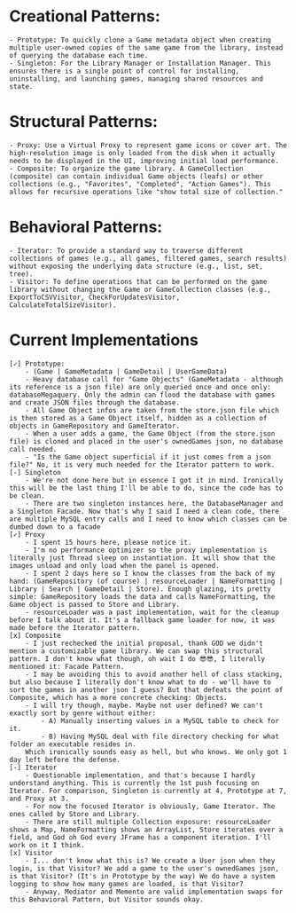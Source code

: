 
# Creational Patterns:
    - Prototype: To quickly clone a Game metadata object when creating multiple user-owned copies of the same game from the library, instead of querying the database each time.
    - Singleton: For the Library Manager or Installation Manager. This ensures there is a single point of control for installing, uninstalling, and launching games, managing shared resources and state.

# Structural Patterns:
    - Proxy: Use a Virtual Proxy to represent game icons or cover art. The high-resolution image is only loaded from the disk when it actually needs to be displayed in the UI, improving initial load performance.
    - Composite: To organize the game library. A GameCollection (composite) can contain individual Game objects (leafs) or other collections (e.g., "Favorites", "Completed", "Action Games"). This allows for recursive operations like "show total size of collection."

# Behavioral Patterns:
    - Iterator: To provide a standard way to traverse different collections of games (e.g., all games, filtered games, search results) without exposing the underlying data structure (e.g., list, set, tree).
    - Visitor: To define operations that can be performed on the game library without changing the Game or GameCollection classes (e.g., ExportToCSVVisitor, CheckForUpdatesVisitor, CalculateTotalSizeVisitor).

# Current Implementations
    [✓] Prototype:
        - (Game | GameMetadata | GameDetail | UserGameData)
        - Heavy database call for "Game Objects" (GameMetadata - although its reference is a json file) are only queried once and once only: databaseMegaquery. Only the admin can flood the database with games and create JSON files through the database.
        - All Game Object infos are taken from the store.json file which is then stored as a Game Object itself, hidden as a collection of objects in GameRepository and GameIterator.
        - When a user adds a game, the Game Object (from the store.json file) is cloned and placed in the user's ownedGames json, no database call needed.
        - "Is the Game object superficial if it just comes from a json file?" No, it is very much needed for the Iterator pattern to work.
    [-] Singleton
        - We're not done here but in essence I got it in mind. Ironically this will be the last thing I'll be able to do, since the code has to be clean.
        - There are two singleton instances here, the DatabaseManager and a Singleton Facade. Now that's why I said I need a clean code, there are multiple MySQL entry calls and I need to know which classes can be dumbed down to a facade 
    [✓] Proxy 
        - I spent 15 hours here, please notice it.
        - I'm no performance optimizer so the proxy implementation is literally just Thread sleep on instantiation. It will show that the images unload and only load when the panel is opened.
        - I spent 2 days here so I know the classes from the back of my hand: (GameRepository (of course) | resourceLoader | NameFormatting | Library | Search | GameDetail | Store). Enough glazing, its pretty simple: GameRepository loads the data and calls NameFormatting, the Game object is passed to Store and Library. 
        - resourceLoader was a past implementation, wait for the cleanup before I talk about it. It's a fallback game loader for now, it was made before the Iterator pattern. 
    [x] Composite 
        - I just rechecked the initial proposal, thank GOD we didn't mention a customizable game library. We can swap this structural pattern. I don't know what though, oh wait I do 😎😎, I literally mentioned it: Facade Pattern.
        - I may be avoiding this to avoid another hell of class stacking, but also because I literally don't know what to do - we'll have to sort the games in another json I guess? But that defeats the point of Composite, which has a more concrete checking: Objects.
        - I will try though, maybe. Maybe not user defined? We can't exactly sort by genre without either: 
            - A) Manually inserting values in a MySQL table to check for it.
            - B) Having MySQL deal with file directory checking for what folder an executable resides in.
        Which ironically sounds easy as hell, but who knows. We only got 1 day left before the defense.
    [-] Iterator
        - Questionable implementation, and that's because I hardly understand anything. This is currently the 1st push focusing on Iterator. For comparison, Singleton is currently at 4, Prototype at 7, and Proxy at 3.
        - For now the focused Iterator is obviously, Game Iterator. The ones called by Store and Library.
        - There are still multiple Collection exposure: resourceLoader shows a Map, NameFormatting shows an ArrayList, Store iterates over a field, and God oh God every JFrame has a component iteration. I'll work on it I think.
    [x] Visitor
        - I... don't know what this is? We create a User json when they login, is that Visitor? We add a game to the user's ownedGames json, is that Visitor? (It's in Prototype by the way) We do have a system logging to show how many games are loaded, is that Visitor?
        - Anyway, Mediator and Memento are valid implementation swaps for this Behavioral Pattern, but Visitor sounds okay. 